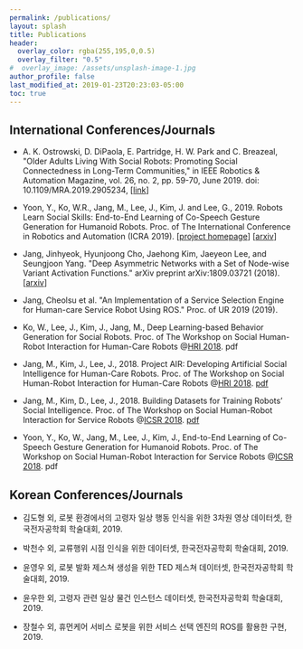 ```yaml
---
permalink: /publications/
layout: splash
title: Publications
header:
  overlay_color: rgba(255,195,0,0.5)
  overlay_filter: "0.5"
#  overlay_image: /assets/unsplash-image-1.jpg
author_profile: false
last_modified_at: 2019-01-23T20:23:03-05:00
toc: true
---
```


## International Conferences/Journals

* A. K. Ostrowski, D. DiPaola, E. Partridge, H. W. Park and C. Breazeal, "Older Adults Living With Social Robots: Promoting Social Connectedness in Long-Term Communities," in IEEE Robotics & Automation Magazine, vol. 26, no. 2, pp. 59-70, June 2019. doi: 10.1109/MRA.2019.2905234, [[link](http://ieeexplore.ieee.org/stamp/stamp.jsp?tp=&arnumber=8703390&isnumber=8735986)]

* Yoon, Y., Ko, W.R., Jang, M., Lee, J., Kim, J. and Lee, G., 2019. Robots Learn Social Skills: End-to-End Learning of Co-Speech Gesture Generation for Humanoid Robots. Proc. of The International Conference in Robotics and Automation (ICRA 2019). [[project homepage](https://sites.google.com/view/youngwoo-yoon/projects/co-speech-gesture-generation)] [[arxiv](https://arxiv.org/abs/1810.12541)]

* Jang, Jinhyeok, Hyunjoong Cho, Jaehong Kim, Jaeyeon Lee, and Seungjoon Yang. "Deep Asymmetric Networks with a Set of Node-wise Variant Activation Functions." arXiv preprint arXiv:1809.03721 (2018). [[arxiv](https://arxiv.org/abs/1809.03721)]

* Jang, Cheolsu et al. "An Implementation of a Service Selection Engine for Human-care Service Robot Using ROS." Proc. of UR 2019 (2019).

* Ko, W., Lee, J., Kim, J., Jang, M., Deep Learning-based Behavior Generation for Social Robots. Proc. of The Workshop on Social Human-Robot Interaction for Human-Care Robots @[HRI 2018](http://humanrobotinteraction.org/2018/index.html). pdf

* Jang, M., Kim, J., Lee, J., 2018. Project AIR: Developing Artificial Social Intelligence for Human-Care Robots. Proc. of The Workshop on Social Human-Robot Interaction for Human-Care Robots @[HRI 2018](http://humanrobotinteraction.org/2018/index.html). [pdf](/resources/minsujang_hri2018workshop.pdf)

* Jang, M., Kim, D., Lee, J., 2018. Building Datasets for Training Robots’ Social Intelligence. Proc. of The Workshop on Social Human-Robot Interaction for Service Robots @[ICSR 2018](http://uconf.org/ICSR2018/). [pdf](/resources/ICSR2018_SocialHRI_Workshop_minsujang.pdf)

* Yoon, Y., Ko, W., Jang, M., Lee, J., Kim, J., End-to-End Learning of Co-Speech Gesture Generation for Humanoid Robots. Proc. of The Workshop on Social Human-Robot Interaction for Service Robots @[ICSR 2018](http://uconf.org/ICSR2018/). pdf

## Korean Conferences/Journals

* 김도형 외, 로봇 환경에서의 고령자 일상 행동 인식을 위한 3차원 영상 데이터셋, 한국전자공학회 학술대회, 2019.

* 박천수 외, 교류행위 시점 인식을 위한 데이터셋, 한국전자공학회 학술대회, 2019.

* 윤영우 외, 로봇 발화 제스쳐 생성을 위한 TED 제스쳐 데이터셋, 한국전자공학회 학술대회, 2019.

* 윤우한 외, 고령자 관련 일상 물건 인스턴스 데이터셋, 한국전자공학회 학술대회, 2019.

* 장철수 외, 휴먼케어 서비스 로봇을 위한 서비스 선택 엔진의 ROS를 활용한 구현, 2019.